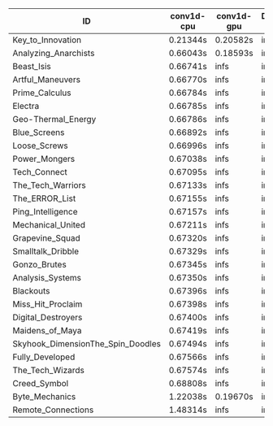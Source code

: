 |ID|conv1d-cpu|conv1d-gpu|DWSPConv2D-gpu|gemm-gpu|avg|
|-|-|-|-|-|-|
|Key_to_Innovation|0.21344s|0.20582s|infs|5.92931s|infs|
|Analyzing_Anarchists|0.66043s|0.18593s|infs|5.71934s|infs|
|Beast_Isis|0.66741s|infs|infs|5.75171s|infs|
|Artful_Maneuvers|0.66770s|infs|infs|5.75561s|infs|
|Prime_Calculus|0.66784s|infs|infs|5.71506s|infs|
|Electra|0.66785s|infs|infs|5.72800s|infs|
|Geo-Thermal_Energy|0.66786s|infs|infs|5.74538s|infs|
|Blue_Screens|0.66892s|infs|infs|5.76903s|infs|
|Loose_Screws|0.66996s|infs|infs|5.73780s|infs|
|Power_Mongers|0.67038s|infs|infs|5.79790s|infs|
|Tech_Connect|0.67095s|infs|infs|5.81299s|infs|
|The_Tech_Warriors|0.67133s|infs|infs|5.86652s|infs|
|The_ERROR_List|0.67155s|infs|infs|5.80071s|infs|
|Ping_Intelligence|0.67157s|infs|infs|5.94035s|infs|
|Mechanical_United|0.67211s|infs|infs|5.84404s|infs|
|Grapevine_Squad|0.67320s|infs|infs|5.87525s|infs|
|Smalltalk_Dribble|0.67329s|infs|infs|5.93580s|infs|
|Gonzo_Brutes|0.67345s|infs|infs|5.90986s|infs|
|Analysis_Systems|0.67350s|infs|infs|5.88269s|infs|
|Blackouts|0.67396s|infs|infs|5.93765s|infs|
|Miss_Hit_Proclaim|0.67398s|infs|infs|5.91083s|infs|
|Digital_Destroyers|0.67400s|infs|infs|5.92396s|infs|
|Maidens_of_Maya|0.67419s|infs|infs|5.86017s|infs|
|Skyhook_DimensionThe_Spin_Doodles|0.67494s|infs|infs|5.91440s|infs|
|Fully_Developed|0.67566s|infs|infs|5.92951s|infs|
|The_Tech_Wizards|0.67574s|infs|infs|5.93061s|infs|
|Creed_Symbol|0.68808s|infs|infs|5.88575s|infs|
|Byte_Mechanics|1.22038s|0.19670s|infs|5.70522s|infs|
|Remote_Connections|1.48314s|infs|infs|5.90172s|infs|
